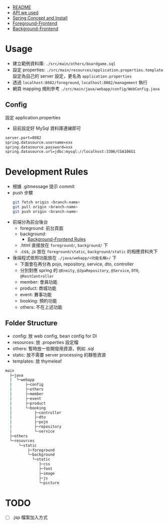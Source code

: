 * [README](./README.md)
* [API we used](./doc/API.md)
* [Spring Concept and Install](/doc/Spring-Usage.md)
* [Foreground-Frontend](/doc/Foreground-frontend.md)
* [Background-Frontend](/doc/Background-frontend.md)

# Usage

* 建立範例資料庫: `./src/main/others/boardgame.sql`
* 設定 properties: `./src/main/resources/application.properties.template` 設定為自己的 server 設定，更名為 `application.properties`
* 透過 `localhost:8082/foreground`, `localhost:8082/management` 執行
* 網頁 mapping 規則參考 `./src/main/java/webapp/config/WebConfig.java`

## Config

設定 application.properties
* 目前設定好 MySql 資料庫連線即可
```xml
server.port=8082
spring.datasource.username=xxx
spring.datasource.password=xxx
spring.datasource.url=jdbc:mysql://localhost:3306/CGA106G1
```

# Development Rules

* 根據 .gitmessage 提示 commit
* push 步驟
    ```bash
    git fetch origin <branch-name>
    git pull origin <branch-name>
    git push origin <branch-name>
    ```
* 前端分為前台後台
  * foreground: 前台頁面
  * background: 
    * [Background-Frontend Rules](/doc/Background-frontend.md)
  * .html 直接放在 `foreground/`,  `background/` 下
  * .css, .js 放在 `foreground/static`,  `background/static` 的相應資料夾下
* 後端程式依照功能放在 `./java/webapp/<功能名稱>/` 下
  * 下面會在再分為 pojo, repository, service, dto, controller
  * 分別對應 spring 的 `@Eneity`, `@JpaRepository`, `@Service`, `DTO`, `@RestController`
  * member: 會員功能
  * product: 商城功能
  * event: 賽事功能
  * booking: 預約功能
  * others: 不在上述功能

## Folder Structure

* config: 放 web config, bean config for DI
* resources: 放 .properties 設定檔
* others: 暫時放一些開發用資源，例如 .sql
* static: 放不需要 server processing 的靜態資源
* templates: 放 thymeleaf
```bash
main
  ├─java
  |  └─webapp
  |      ├─config
  |      ├─others
  |      ├─member
  |      ├─event
  |      ├─product
  |      └─booking
  |          ├─controller
  |          ├─dto
  |          ├─pojo
  |          ├─repository
  |          └─service
  ├─others
  └─resources
      └─static
          ├─foreground
          └─background
            └─static
               ├─css
               ├─font
               ├─image
               ├─js
               └─picture
```

# TODO

* [ ] .jsp 檔案加入方式
